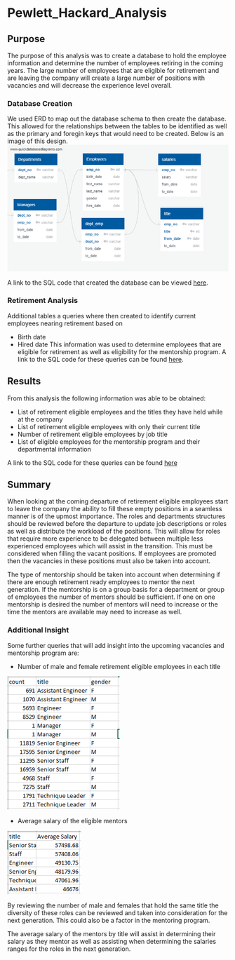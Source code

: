 # Pewlett_Hackard_Analysis

## Purpose 
The purpose of this analysis was to create a database to hold the employee information and determine the number of employees retiring in the coming years.  The large number of employees that are eligible for retirement and are leaving the company will create a large number of positions with vacancies and will decrease the experience level overall.

### Database Creation
We used ERD to map out the database schema to then create the database.  This allowed for the relationships between the tables to be identified as well as the primary and foregin keys that would need to be created.  Below is an image of this design.
![alt_text](https://raw.githubusercontent.com/bweirich/Pewlett_Hackard_Analysis/main/EmployeeDB.png.png)

A link to the SQL code that created the database can be viewed [here](https://github.com/bweirich/Pewlett_Hackard_Analysis/blob/main/Queries/schema.sql).

### Retirement Analysis
Additional tables a queries where then created to identify current employees nearing retirement based on 
- Birth date
- Hired date
This information was used to determine employees that are eligible for retirement as well as eligibility for the mentorship program.  A link to the SQL code for these queries can be found [here](https://github.com/bweirich/Pewlett_Hackard_Analysis/blob/main/Queries/queries.sql).

## Results
From this analysis the following information was able to be obtained:
- List of retirement eligible employees and the titles they have held while at the company
- List of retirement eligible employees with only their current title
- Number of retirement eligible employees by job title
- List of eligible employees for the mentorship program and their departmental information

A link to the SQL code for these queries can be found [here](https://github.com/bweirich/Pewlett_Hackard_Analysis/blob/main/Queries/Employee_Database_challenge.sql)

## Summary
When looking at the coming departure of retirement eligible employees start to leave the company the ability to fill these empty positions in a seamless manner is of the upmost importance.  The roles and departments structures should be reviewed before the departure to update job descriptions or roles as well as distribute the workload of the positions.  This will allow for roles that require more experience to be delegated between multiple less experienced employees which will assist in the transition.  This must be considered when filling the vacant positions.  If employees are promoted then the vacancies in these positions must also be taken into account.

The type of mentorship should be taken into account when determining if there are enough retirement ready employees to mentor the next generation.  If the mentorship is on a group basis for a department or group of employees the number of mentors should be sufficient.  If one on one mentorship is desired the number of mentors will need to increase or the time the mentors are available may need to increase as well.

### Additional Insight
Some further queries that will add insight into the upcoming vacancies and mentorship program are:
- Number of male and female retirement eligible employees in each title

![alt_text](https://raw.githubusercontent.com/bweirich/Pewlett_Hackard_Analysis/main/Images/unique_title_gender.PNG)
- Average salary of the eligible mentors

![alt_text](https://raw.githubusercontent.com/bweirich/Pewlett_Hackard_Analysis/main/Images/mentor_salary.PNG) 

By reviewing the number of male and females that hold the same title the diversity of these roles can be reviewed and taken into consideration for the next generation.  This could also be a factor in the mentoring program.

The average salary of the mentors by title will assist in determining their salary as they mentor as well as assisting when determining the salaries ranges for the roles in the next generation.
